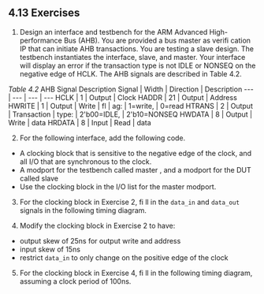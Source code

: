 ## 4.13 Exercises

1. Design an interface and testbench for the ARM Advanced High-performance Bus (AHB). You are provided a bus master as verifi cation IP that can initiate AHB transactions. You are testing a slave design. The testbench instantiates the interface, slave, and master. Your interface will display an error if the transaction type is not IDLE or NONSEQ on the negative edge of HCLK. The AHB signals are described in Table 4.2.

*Table 4.2* AHB Signal Description
Signal | Width | Direction | Description
--- | --- | --- | ---
HCLK | 1 | Output | Clock
HADDR | 21 | Output | Address
HWRITE | 1 | Output | Write | fl | ag: | 1=write, | 0=read
HTRANS | 2 | Output | Transaction | type: | 2'b00=IDLE, | 2'b10=NONSEQ
HWDATA | 8 | Output | Write | data
HRDATA | 8 | Input | Read | data

2. For the following interface, add the following code.
* A clocking block that is sensitive to the negative edge of the clock, and all I/O
that are synchronous to the clock.
* A modport for the testbench called master , and a modport for the DUT called
slave
* Use the clocking block in the I/O list for the master modport.

3. For the clocking block in Exercise 2, fi ll in the `data_in` and `data_out` signals
in the following timing diagram.


4. Modify the clocking block in Exercise 2 to have:
* output skew of 25ns for output write and address
* input skew of 15ns
* restrict `data_in` to only change on the positive edge of the clock

5. For the clocking block in Exercise 4, fi ll in the following timing diagram, assuming a clock period of 100ns.